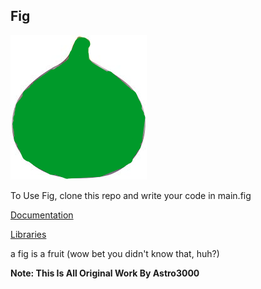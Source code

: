 ## Fig ##


![](figlogo.png)

To Use Fig, clone this repo and write your code in main.fig

[Documentation](Documentation/README.md)

[Libraries](Libraries/README.md)

a fig is a fruit (wow bet you didn't know that, huh?)



**Note: This Is All Original Work By Astro3000**